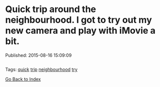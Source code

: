 
# Quick trip around the neighbourhood. I got to try out my new camera and play with iMovie a bit.

Published: 2015-08-16 15:09:09

<video controls="controls" autoplay="autoplay" src="https://vimeo.com/136431741" type="video/mp4" width="0" height="0"></video>

Tags: [quick](tag-quick.md) [trip](tag-trip.md) [neighbourhood](tag-neighbourhood.md) [try](tag-try.md)

[Go Back to Index](index.md)
